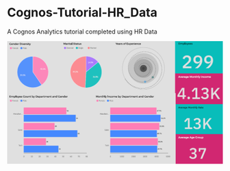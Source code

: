 # Cognos-Tutorial-HR_Data
A Cognos Analytics tutorial completed using HR Data


![Screenshot](https://raw.githubusercontent.com/HenricoPi-DataScience/Cognos-Tutorial-HR_Data/main/HR%20Dashboard%20image.png)
